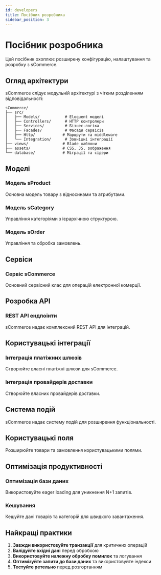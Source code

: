 ```yaml
---
id: developers
title: Посібник розробника
sidebar_position: 3
---
```


# Посібник розробника

Цей посібник охоплює розширену конфігурацію, налаштування та розробку з sCommerce.

## Огляд архітектури

sCommerce слідує модульній архітектурі з чітким розділенням відповідальності:

```
sCommerce/
├── src/
│   ├── Models/           # Eloquent моделі
│   ├── Controllers/      # HTTP контролери
│   ├── Services/         # Бізнес-логіка
│   ├── Facades/          # Фасади сервісів
│   ├── Http/            # Маршрути та middleware
│   └── Integration/      # Зовнішні інтеграції
├── views/               # Blade шаблони
├── assets/              # CSS, JS, зображення
└── database/            # Міграції та сідери
```

## Моделі

### Модель sProduct

Основна модель товару з відносинами та атрибутами.

### Модель sCategory

Управління категоріями з ієрархічною структурою.

### Модель sOrder

Управління та обробка замовлень.

## Сервіси

### Сервіс sCommerce

Основний сервісний клас для операцій електронної комерції.

## Розробка API

### REST API ендпоінти

sCommerce надає комплексний REST API для інтеграцій.

## Користувацькі інтеграції

### Інтеграція платіжних шлюзів

Створюйте власні платіжні шлюзи для sCommerce.

### Інтеграція провайдерів доставки

Створюйте власних провайдерів доставки.

## Система подій

sCommerce надає систему подій для розширення функціональності.

## Користувацькі поля

Розширюйте товари та замовлення користувацькими полями.

## Оптимізація продуктивності

### Оптимізація бази даних

Використовуйте eager loading для уникнення N+1 запитів.

### Кешування

Кешуйте дані товарів та категорій для швидкого завантаження.

## Найкращі практики

1. **Завжди використовуйте транзакції** для критичних операцій
2. **Валідуйте вхідні дані** перед обробкою
3. **Використовуйте належну обробку помилок** та логування
4. **Оптимізуйте запити до бази даних** та використовуйте індекси
5. **Тестуйте ретельно** перед розгортанням

